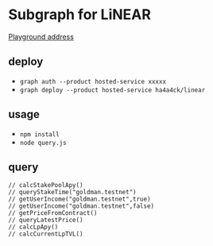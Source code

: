 # Subgraph for LiNEAR
[Playground address](https://thegraph.com/hosted-service/subgraph/ha4a4ck/linear?selected=playground)
## deploy
* ```graph auth --product hosted-service xxxxx ```
*  ```graph deploy --product hosted-service ha4a4ck/linear ```
## usage
* ```npm install```
* ```node query.js```

## query
```
// calcStakePoolApy()
// queryStakeTime("goldman.testnet")
// getUserIncome("goldman.testnet",true)
// getUserIncome("goldman.testnet",false)
// getPriceFromContract()
// queryLatestPrice()
// calcLpApy()
// calcCurrentLpTVL()
```
